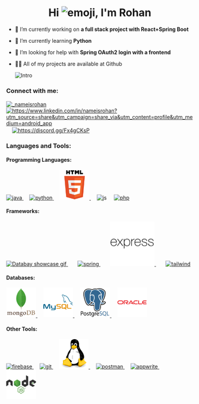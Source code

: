 <h1 align="center">Hi <img src="https://github.com/user-attachments/assets/76681f4d-7db8-4eea-b2d5-e67893f63eed" alt="emoji" width="50" />, I'm Rohan</h1>

- 🔭 I’m currently working on **a full stack project with React+Spring Boot**

- 🌱 I’m currently learning **Python**

- 🤝 I’m looking for help with **Spring OAuth2 login with a frontend**

- 👨‍💻 All of my projects are available at Github

  ![Intro](https://raw.githubusercontent.com/gist/Prince-Shivaram/106aa0f37f016eda7ec65de5acb90471/raw/760aff1fe331f8a445d4573aa88fd2ec16e72b83/My-work.gif)



<h3 align="left">Connect with me:</h3>
<p align="left">
  <a href="https://twitter.com/_nameisrohan" target="blank"><img align="center" src="https://raw.githubusercontent.com/rahuldkjain/github-profile-readme-generator/master/src/images/icons/Social/twitter.svg" alt="_nameisrohan" height="40" width="50" /></a>&nbsp;&nbsp;&nbsp;
  <a href="https://linkedin.com/in/https://www.linkedin.com/in/nameisrohan?utm_source=share&utm_campaign=share_via&utm_content=profile&utm_medium=android_app" target="blank"><img align="center" src="https://raw.githubusercontent.com/rahuldkjain/github-profile-readme-generator/master/src/images/icons/Social/linked-in-alt.svg" alt="https://www.linkedin.com/in/nameisrohan?utm_source=share&utm_campaign=share_via&utm_content=profile&utm_medium=android_app" height="40" width="50" /></a>&nbsp;&nbsp;&nbsp;
  <a href="https://discord.gg/https://discord.gg/Fx4gCKsP" target="blank"><img align="center" src="https://raw.githubusercontent.com/rahuldkjain/github-profile-readme-generator/master/src/images/icons/Social/discord.svg" alt="https://discord.gg/Fx4gCKsP" height="50" width="50" /></a>
</p>

<h3 align="left">Languages and Tools:</h3>

<h4>Programming Languages:</h4>
<p align="left">
  <a href="https://www.java.com" target="_blank" rel="noreferrer">
    <img src="https://github.com/user-attachments/assets/d701913e-4b06-4d92-8a36-d4470b6ce886" alt="java" width="100" height="100"/>
  </a>&nbsp;&nbsp;&nbsp;
  <a href="https://www.python.org" target="_blank" rel="noreferrer">
    <img src="https://github.com/user-attachments/assets/64144696-e6fd-4107-9133-686dd7a91c73" alt="python" width="70" height="70"/>
  </a>&nbsp;&nbsp;&nbsp;
  <a href="https://www.w3.org/html/" target="_blank" rel="noreferrer">
    <img src="https://raw.githubusercontent.com/devicons/devicon/master/icons/html5/html5-original-wordmark.svg" alt="html5" width="80"/>
  </a>&nbsp;&nbsp;&nbsp;
  <a><img src="https://github.com/user-attachments/assets/4de9867a-0e5d-4e4d-9e9b-364804632790" alt="js" width="70" height="70"/>
  </a>&nbsp;&nbsp;&nbsp;
  <a href="https://www.php.net" target="_blank" rel="noreferrer">
    <img src="https://media0.giphy.com/media/rp4930yjtZGwOjlpq0/200.gif?cid=6c09b952ysvhza8v5d245an2acl1pcfy1p634okvi9es85hi&ep=v1_gifs_search&rid=200.gif&ct=g" alt="php" width="110"/>
  </a>
  
</p>

<h4>Frameworks:</h4>
<p align="left">
  <a href="https://reactjs.org/" target="_blank" rel="noreferrer" style="margin-right: 10px;">
  <img src="https://github.com/user-attachments/assets/cf39aae9-873b-4302-b441-3ebcc0edd46f" alt="Databay showcase gif" title="Databay showcase gif" width="110"/>
  </a>&nbsp;&nbsp;&nbsp;
  <a href="https://spring.io/" target="_blank" rel="noreferrer" style="margin-right: 10px;">
    <img src="https://img.icons8.com/?size=512&id=90519&format=png" alt="spring" width="80"/>
  </a>&nbsp;&nbsp;&nbsp;
  <a href="https://expressjs.com" target="_blank" rel="noreferrer" style="margin-right: 10px;">
    <img src="https://raw.githubusercontent.com/devicons/devicon/master/icons/express/express-original-wordmark.svg" alt="express" width="120"/>
  </a>&nbsp;&nbsp;&nbsp;
  <a href="https://tailwindcss.com/" target="_blank" rel="noreferrer">
    <img src="https://static-00.iconduck.com/assets.00/tailwind-css-icon-2048x1229-u8dzt4uh.png" alt="tailwind" width="100" />
  </a>
</p>


<h4>Databases:</h4>
<p align="left">
  <a href="https://www.mongodb.com/" target="_blank" rel="noreferrer">
    <img src="https://raw.githubusercontent.com/devicons/devicon/master/icons/mongodb/mongodb-original-wordmark.svg" alt="mongodb" width="80" />
  </a>&nbsp;&nbsp;&nbsp;
  <a href="https://www.mysql.com/" target="_blank" rel="noreferrer">
    <img src="https://raw.githubusercontent.com/devicons/devicon/master/icons/mysql/mysql-original-wordmark.svg" alt="mysql" width="80"  />
  </a>&nbsp;&nbsp;&nbsp;
  <a href="https://www.postgresql.org" target="_blank" rel="noreferrer">
    <img src="https://raw.githubusercontent.com/devicons/devicon/master/icons/postgresql/postgresql-original-wordmark.svg" alt="postgresql" width="80"  />
  </a>&nbsp;&nbsp;&nbsp;
  <a href="https://www.oracle.com/" target="_blank" rel="noreferrer">
    <img src="https://raw.githubusercontent.com/devicons/devicon/master/icons/oracle/oracle-original.svg" alt="oracle" width="80"  />
  </a>
</p>

<h4>Other Tools:</h4>
<p align="left">
  <a href="https://firebase.google.com/" target="_blank" rel="noreferrer">
    <img src="https://www.vectorlogo.zone/logos/firebase/firebase-icon.svg" alt="firebase" width="80"/>
  </a>&nbsp;&nbsp;&nbsp;
  <a href="https://git-scm.com/" target="_blank" rel="noreferrer">
    <img src="https://www.vectorlogo.zone/logos/git-scm/git-scm-icon.svg" alt="git" width="80" />
  </a>&nbsp;&nbsp;&nbsp;
  <a href="https://www.linux.org/" target="_blank" rel="noreferrer">
    <img src="https://raw.githubusercontent.com/devicons/devicon/master/icons/linux/linux-original.svg" alt="linux" width="80"/>
  </a>&nbsp;&nbsp;&nbsp;
  <a href="https://postman.com" target="_blank" rel="noreferrer">
    <img src="https://www.vectorlogo.zone/logos/getpostman/getpostman-icon.svg" alt="postman" width="80" />
  </a>&nbsp;&nbsp;&nbsp;
  <a href="https://appwrite.io" target="_blank" rel="noreferrer">
    <img src="https://www.vectorlogo.zone/logos/appwriteio/appwriteio-icon.svg" alt="appwrite" width="80"/>
  </a>&nbsp;&nbsp;&nbsp;
  <a href="https://nodejs.org" target="_blank" rel="noreferrer">
    <img src="https://raw.githubusercontent.com/devicons/devicon/master/icons/nodejs/nodejs-original-wordmark.svg" alt="nodejs" width="80" />
  </a>
</p>
